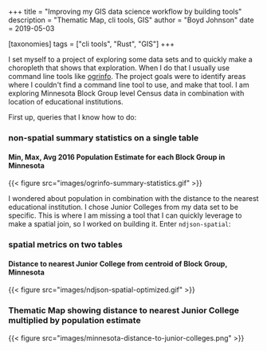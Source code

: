 +++
title = "Improving my GIS data science workflow by building tools"
description = "Thematic Map, cli tools, GIS"
author = "Boyd Johnson"
date = 2019-05-03

[taxonomies]
tags = ["cli tools", "Rust", "GIS"]
+++

I set myself to a project of exploring some data sets and to quickly make a choropleth that shows that exploration. When I do that I usually use command line tools like [ogrinfo](https://github.com/dwtkns/gdal-cheat-sheet). The project goals were to identify areas where I couldn't find a command line tool to use, and make that tool. I am exploring Minnesota Block Group level Census data in combination with location of educational institutions.

First up, queries that I know how to do:

### non-spatial summary statistics on a single table

#### Min, Max, Avg 2016 Population Estimate for each Block Group in Minnesota

{{< figure src="images/ogrinfo-summary-statistics.gif" >}}

I wondered about population in combination with the distance to the nearest educational institution. I chose Junior Colleges from my data set to be specific. This is where I am missing a tool that I can quickly leverage to make a spatial join, so I worked on building it. Enter `ndjson-spatial`:

### spatial metrics on two tables

#### Distance to nearest Junior College from centroid of Block Group, Minnesota

{{< figure src="images/ndjson-spatial-optimized.gif" >}}

### Thematic Map showing distance to nearest Junior College multiplied by population estimate

{{< figure src="images/minnesota-distance-to-junior-colleges.png" >}}
